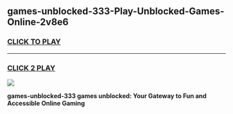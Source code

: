 
## games-unblocked-333-Play-Unblocked-Games-Online-2v8e6
<h3>
<a href="https://premium76.site?title=games-unblocked-333&ref=24A">CLICK TO PLAY</a></h3>
<hr>

<h3>
<a href="https://premium76.site?title=games-unblocked-333&ref=24A">CLICK 2 PLAY</a>
  
</h3>

<a href="https://premium76.site?title=games-unblocked-333&ref=24A"><img src="https://clearcache.store/games.png"></a>


**games-unblocked-333 games unblocked: Your Gateway to Fun and Accessible Online Gaming**
